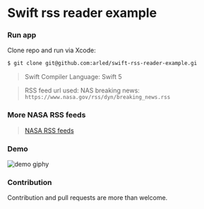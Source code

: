 # Swift rss reader example

### Run app

Clone repo and run via Xcode:

```sh
$ git clone git@github.com:arled/swift-rss-reader-example.gi
```

> Swift Compiler Language: Swift 5

> RSS feed url used: NAS breaking news: `https://www.nasa.gov/rss/dyn/breaking_news.rss`

### More NASA RSS feeds

> [NASA RSS feeds](https://www.nasa.gov/content/nasa-rss-feeds)

### Demo

![demo giphy](https://media.giphy.com/media/Sd8h5urla8yQ3Iplu7/giphy.gif)

### Contribution

Contribution and pull requests are more than welcome.

